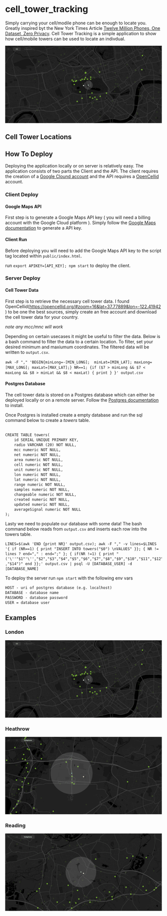 # cell_tower_tracking
Simply carrying your cell/modile phone can be enough to locate you. Greatly inspired byt the New York Times Article [Twelve Million Phones, 
One Dataset, Zero Privacy](https://www.nytimes.com/interactive/2019/12/19/opinion/location-tracking-cell-phone.html). 
Cell Tower Tracking is a simple application to show how cell/mobile towers can be used to locate an indivdual.

![Example of London](https://github.com/YusofBandar/cell_tower_tracking/blob/master/docs/screenshot/london.gif)

## Cell Tower Locations

## How To Deploy
Deploying the application locally or on server is relatively easy. The application consists of two parts the Client 
and the API. The client requires the creation of a [Google Clound account](https://cloud.google.com/) and the API requires a 
[OpenCellid](https://opencellid.org/#zoom=16&lat=37.77889&lon=-122.41942) account.

### Client Deploy

#### Google Maps API
First step is to generate a Google Maps API key ( you will need a billing account with the Google Cloud platform ).
Simply follow the [Google Maps documentation](https://developers.google.com/maps/documentation/javascript/get-api-key) to generate a API key.

#### Client Run
Before deploying you will need to add the Google Maps API key to the script tag located within `public/index.html`.

run `export APIKEY=[API_KEY]; npm start` to deploy the client.

### Server Deploy

#### Cell Tower Data
First step is to retrieve the necessary cell tower data. I found OpenCellid(https://opencellid.org/#zoom=16&lat=37.77889&lon=-122.41942) to be one the best
sources, simply create an free account and download the cell tower data for your country.

*note any mcc/mnc will work*

Depending on certain usecases it might be useful to filter the data. Below is a bash command to filter the data to a certain location.
To filter, set your desired minimum and maxiumum coordinates. The filtered data will be written to `output.csv`.

`awk -F "," 'BEGIN{minLong=-[MIN_LONG];  minLat=[MIN_LAT]; maxLong=[MAX_LONG]; maxLat=[MAX_LAT];} NR==1; {if ($7 > minLong && $7 < maxLong && $8 > minLat && $8 < maxLat) { print } }' output.csv`

#### Postgres Database
The cell tower data is stored on a Postgres database which can either be deployed locally or on a remote server. Follow the [Postgres documentation](https://www.postgresql.org/) to install.

Once Postgres is installed create a empty database and run the sql command below to create a *towers* table.

```

CREATE TABLE towers(
	id SERIAL UNIQUE PRIMARY KEY,
	radio VARCHAR (20) NOT NULL,
	mcc numeric NOT NULL,
	net numeric NOT NULL,
	area numeric NOT NULL,
	cell numeric NOT NULL,
	unit numeric NOT NULL,
	lon numeric NOT NULL,
	lat numeric NOT NULL,
	range numeric NOT NULL,
	samples numeric NOT NULL,
	changeable numeric NOT NULL,
	created numeric NOT NULL,
	updated numeric NOT NULL,
	averageSignal numeric NOT NULL
);

``` 

Lasty we need to populate our database with some data! The bash command below reads from `output.csv` and inserts each row into the towers table.

```
LINES=$(awk 'END {print NR}' output.csv); awk -F "," -v lines=$LINES '{ if (NR==1) { print "INSERT INTO towers("$0") \nVALUES" }}; { NR != lines ? end="," : end=";" }; { if(NR !=1) { print "('\''"$1"'\'',"$2","$3","$4","$5","$6","$7","$8","$9","$10","$11","$12","dd$13"
,"$14")" end }};' output.csv | psql -U [DATABASE_USER] -d [DATABASE_NAME]

```
To deploy the server run `npm start` with the following env vars

```
HOST - uri of postgres database (e.g. localhost)
DATABASE - database name
PASSWORD - database password
USER = database user

```

## Examples

### London

![Example of London](https://github.com/YusofBandar/cell_tower_tracking/blob/master/docs/screenshot/london.gif)

### Heathrow

![Example of Heathrow](https://github.com/YusofBandar/cell_tower_tracking/blob/master/docs/screenshot/heathrow.gif)

### Reading

![Example of Reading](https://github.com/YusofBandar/cell_tower_tracking/blob/master/docs/screenshot/reading.gif)
